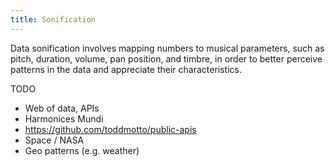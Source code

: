 ```yaml
---
title: Sonification
---
```


Data sonification involves mapping numbers to musical parameters, such as pitch,
duration, volume, pan position, and timbre, in order to better perceive patterns
in the data and appreciate their characteristics.

TODO

- Web of data, APIs
- Harmonices Mundi
- https://github.com/toddmotto/public-apis
- Space / NASA
- Geo patterns (e.g. weather)
